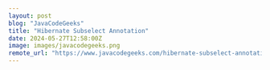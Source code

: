 ```yaml
---
layout: post
blog: "JavaCodeGeeks"
title: "Hibernate Subselect Annotation"
date: 2024-05-27T12:58:00Z
image: images/javacodegeeks.png
remote_url: "https://www.javacodegeeks.com/hibernate-subselect-annotation.html"
---
```

